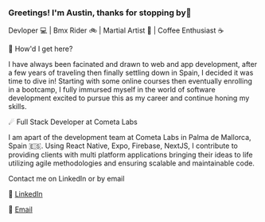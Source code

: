 ### Greetings! I'm Austin, thanks for stopping by👋

Devloper 💻 | Bmx Rider 🚲 | Martial Artist 🥋 | Coffee Enthusiast ☕ 

🤔 How'd I get here? 

I have always been facinated and drawn to web and app development, after a few years of traveling then finally settling down in Spain, I decided it was time to dive in! Starting with some online courses then eventually enrolling in a bootcamp, I fully immursed myself in the world of software development excited to pursue this as my career and continue honing my skills.

☄ Full Stack Developer at Cometa Labs

I am apart of the development team at Cometa Labs in Palma de Mallorca, Spain 🇪🇸. Using React Native, Expo, Firebase, NextJS, I contribute to providing clients with multi platform applications bringing their ideas to life utilizing agile methodologies and ensuring scalable and maintainable code. 

Contact me on LinkedIn or by email

🔗 [LinkedIn](https://www.linkedin.com/in/austin-mazur/)

📧 [Email](mailto:mazuraustin1@gmail.com?subject=[GitHub]%20Inquiry)
<!--
**austinmazur1/austinmazur1** is a ✨ _special_ ✨ repository because its `README.md` (this file) appears on your GitHub profile.

Here are some ideas to get you started:

- 🔭 I’m currently working on ...
- 🌱 I’m currently learning ...
- 👯 I’m looking to collaborate on ...
- 🤔 I’m looking for help with ...
- 💬 Ask me about ...
- 📫 How to reach me: ...
- 😄 Pronouns: ...
- ⚡ Fun fact: ...
-->
